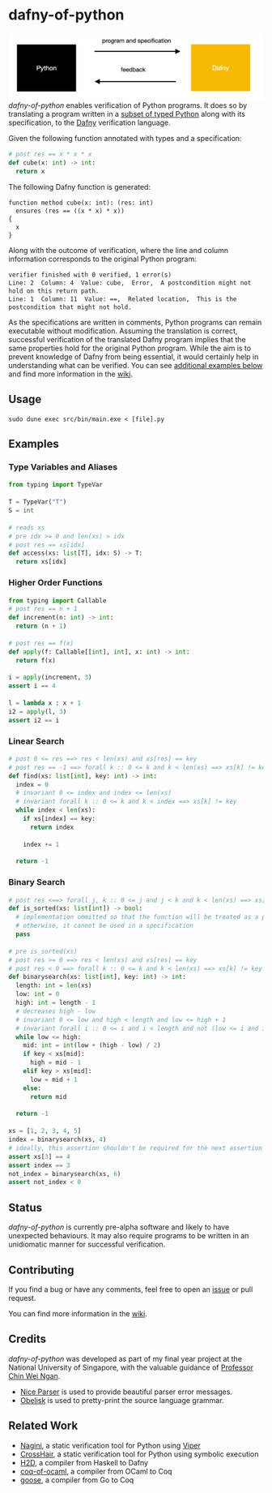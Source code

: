 # dafny-of-python

![tool overview](tool_overview.png)
*dafny-of-python* enables verification of Python programs. It does so by translating a program written in a [subset of typed Python](https://github.com/arsalanc-v2/dafny-of-python/wiki/Language) along with its specification, to the [Dafny](https://github.com/dafny-lang/dafny) verification language. 

Given the following function annotated with types and a specification:
```Python
# post res == x * x * x        
def cube(x: int) -> int:
  return x
```

The following Dafny function is generated:
```Dafny
function method cube(x: int): (res: int)
  ensures (res == ((x * x) * x))
{
  x
}
```

Along with the outcome of verification, where the line and column information corresponds to the original Python program:
```
verifier finished with 0 verified, 1 error(s)
Line: 2  Column: 4  Value: cube,  Error,  A postcondition might not hold on this return path.
Line: 1  Column: 11  Value: ==,  Related location,  This is the postcondition that might not hold.
```

As the specifications are written in comments, Python programs can remain executable without modification. Assuming the translation is correct, successful verification of the translated Dafny program implies that the same properties hold for the original Python program. While the aim is to prevent knowledge of Dafny from being essential, it would certainly help in understanding what can be verified. You can see [additional examples below](#examples) and find more information in the [wiki](https://github.com/arsalanc-v2/dafny-of-python/wiki).

## Usage
```
sudo dune exec src/bin/main.exe < [file].py
```
## Examples
### Type Variables and Aliases
```Python
from typing import TypeVar

T = TypeVar("T")
S = int

# reads xs
# pre idx >= 0 and len(xs) > idx
# post res == xs[idx]
def access(xs: list[T], idx: S) -> T:    
  return xs[idx]
```
### Higher Order Functions
```Python
from typing import Callable
# post res == n + 1 
def increment(n: int) -> int:
  return (n + 1)

# post res == f(x)  
def apply(f: Callable[[int], int], x: int) -> int:
  return f(x)

i = apply(increment, 3)
assert i == 4

l = lambda x : x + 1
i2 = apply(l, 3)     
assert i2 == i
```
### Linear Search
```Python
# post 0 <= res ==> res < len(xs) and xs[res] == key
# post res == -1 ==> forall k :: 0 <= k and k < len(xs) ==> xs[k] != key
def find(xs: list[int], key: int) -> int:
  index = 0
  # invariant 0 <= index and index <= len(xs)
  # invariant forall k :: 0 <= k and k < index ==> xs[k] != key
  while index < len(xs):
    if xs[index] == key:
      return index
    
    index += 1
  
  return -1
```
### Binary Search
```Python
# post res <==> forall j, k :: 0 <= j and j < k and k < len(xs) ==> xs[j] <= xs[k]
def is_sorted(xs: list[int]) -> bool:
  # implementation ommitted so that the function will be treated as a predicate
  # otherwise, it cannot be used in a specification
  pass

# pre is_sorted(xs)
# post res >= 0 ==> res < len(xs) and xs[res] == key
# post res < 0 ==> forall k :: 0 <= k and k < len(xs) ==> xs[k] != key
def binarysearch(xs: list[int], key: int) -> int:
  length: int = len(xs)
  low: int = 0
  high: int = length - 1
  # decreases high - low
  # invariant 0 <= low and high < length and low <= high + 1
  # invariant forall i :: 0 <= i and i < length and not (low <= i and i <= high) ==> xs[i] != key
  while low <= high:
    mid: int = int(low + (high - low) / 2)
    if key < xs[mid]:
      high = mid - 1
    elif key > xs[mid]:
      low = mid + 1
    else:
      return mid
  
  return -1

xs = [1, 2, 3, 4, 5]
index = binarysearch(xs, 4)
# ideally, this assertion shouldn't be required for the next assertion to be verified
assert xs[3] == 4
assert index == 3
not_index = binarysearch(xs, 6)
assert not_index < 0
```


## Status
*dafny-of-python* is currently pre-alpha software and likely to have unexpected behaviours. It may also require programs to be written in an unidiomatic manner for successful verification.

## Contributing
If you find a bug or have any comments, feel free to open an [issue](https://github.com/arsalanc-v2/dafny-of-python/issues/new/choose) or pull request. 

You can find more information in the [wiki](https://github.com/arsalanc-v2/dafny-of-python/wiki).

## Credits
*dafny-of-python* was developed as part of my final year project at the National University of Singapore, with the valuable guidance of [Professor Chin Wei Ngan](https://www.comp.nus.edu.sg/cs/bio/chinwn/).

- [Nice Parser](https://github.com/smolkaj/nice-parser) is used to provide beautiful parser error messages.
- [Obelisk](https://github.com/Lelio-Brun/Obelisk) is used to pretty-print the source language grammar.
## Related Work
- [Nagini](https://github.com/marcoeilers/nagini), a static verification tool for Python using [Viper](http://viper.ethz.ch/)
- [CrossHair](https://github.com/pschanely/CrossHair), a static verification tool for Python using symbolic execution
- [H2D](http://www.doc.ic.ac.uk/~dcw/h2d.cgi), a compiler from Haskell to Dafny
- [coq-of-ocaml](https://github.com/clarus/coq-of-ocaml), a compiler from OCaml to Coq
- [goose](https://github.com/tchajed/goose), a compiler from Go to Coq

